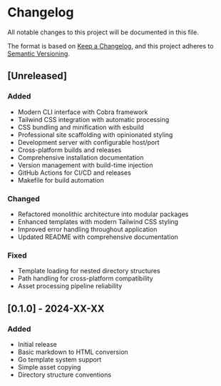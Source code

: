 # Changelog

All notable changes to this project will be documented in this file.

The format is based on [Keep a Changelog](https://keepachangelog.com/en/1.0.0/),
and this project adheres to [Semantic Versioning](https://semver.org/spec/v2.0.0.html).

## [Unreleased]

### Added

- Modern CLI interface with Cobra framework
- Tailwind CSS integration with automatic processing
- CSS bundling and minification with esbuild
- Professional site scaffolding with opinionated styling
- Development server with configurable host/port
- Cross-platform builds and releases
- Comprehensive installation documentation
- Version management with build-time injection
- GitHub Actions for CI/CD and releases
- Makefile for build automation

### Changed

- Refactored monolithic architecture into modular packages
- Enhanced templates with modern Tailwind CSS styling
- Improved error handling throughout application
- Updated README with comprehensive documentation

### Fixed

- Template loading for nested directory structures
- Path handling for cross-platform compatibility
- Asset processing pipeline reliability

## [0.1.0] - 2024-XX-XX

### Added

- Initial release
- Basic markdown to HTML conversion
- Go template system support
- Simple asset copying
- Directory structure conventions

